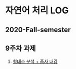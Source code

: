 # 자연어 처리 LOG

## 2020-Fall-semester 

## 9주차 과제
1. [형태소 분석 + 품사 태깅](https://github.com/jiminAn/Natural_Language_Processing/blob/master/assignment/week9.ipynb)
